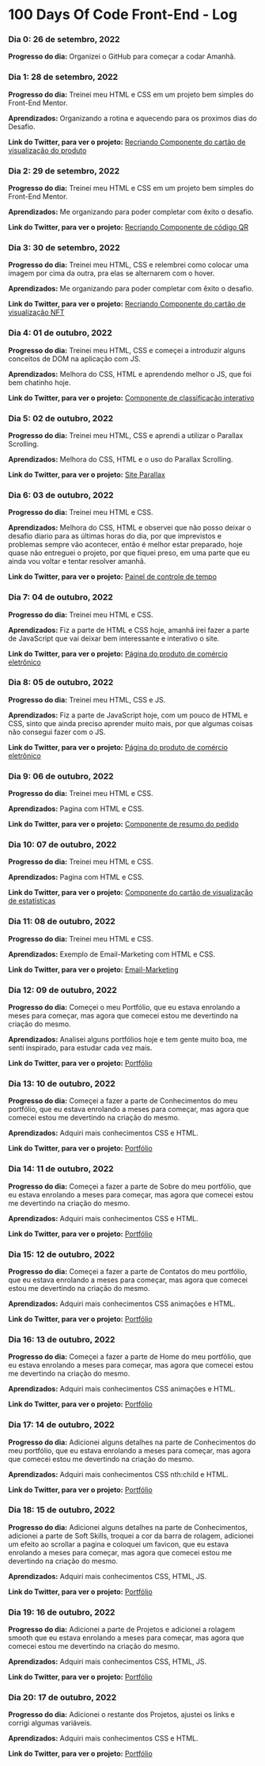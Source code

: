# 100 Days Of Code Front-End - Log

### Dia 0: 26 de setembro, 2022 

**Progresso do dia:** Organizei o GitHub para começar a codar Amanhã.


### Dia 1: 28 de setembro, 2022 

**Progresso do dia:** Treinei meu HTML e CSS em um projeto bem simples do Front-End Mentor.

**Aprendizados:** Organizando a rotina e aquecendo para os proximos dias do Desafio.

**Link do Twitter, para ver o projeto:** [Recriando Componente do cartão de visualização do produto](https://twitter.com/Rodr1guesDev/status/1575280315945336832)


### Dia 2: 29 de setembro, 2022 

**Progresso do dia:** Treinei meu HTML e CSS em um projeto bem simples do Front-End Mentor.

**Aprendizados:** Me organizando para poder completar com êxito o desafio.

**Link do Twitter, para ver o projeto:** [Recriando Componente de código QR](https://twitter.com/Rodr1guesDev/status/1575665605533138945)


### Dia 3: 30 de setembro, 2022 

**Progresso do dia:** Treinei meu HTML, CSS e relembrei como colocar uma imagem por cima da outra, pra elas se alternarem com o hover.

**Aprendizados:** Me organizando para poder completar com êxito o desafio.

**Link do Twitter, para ver o projeto:** [Recriando Componente do cartão de visualização NFT](https://twitter.com/Rodr1guesDev/status/1575928208158953473)


### Dia 4: 01 de outubro, 2022 

**Progresso do dia:** Treinei meu HTML, CSS e começei a introduzir alguns conceitos de DOM na aplicação com JS.

**Aprendizados:** Melhora do CSS, HTML e aprendendo melhor o JS, que foi bem chatinho hoje.

**Link do Twitter, para ver o projeto:** [Componente de classificação interativo](https://twitter.com/Rodr1guesDev/status/1576393297018249216)


### Dia 5: 02 de outubro, 2022 

**Progresso do dia:** Treinei meu HTML, CSS e aprendi a utilizar o Parallax Scrolling.

**Aprendizados:** Melhora do CSS, HTML e o uso do Parallax Scrolling.

**Link do Twitter, para ver o projeto:** [Site Parallax](https://twitter.com/Rodr1guesDev/status/1576708470065500162)


### Dia 6: 03 de outubro, 2022 

**Progresso do dia:** Treinei meu HTML e CSS.

**Aprendizados:** Melhora do CSS, HTML e observei que não posso deixar o desafio diario para as últimas horas do dia, por que imprevistos e problemas sempre vão acontecer, então é melhor estar preparado, hoje quase não entreguei o projeto, por que fiquei preso, em uma parte que eu ainda vou voltar e tentar resolver amanhã.

**Link do Twitter, para ver o projeto:** [Painel de controle de tempo](https://twitter.com/Rodr1guesDev/status/1577119665566150656)


### Dia 7: 04 de outubro, 2022 

**Progresso do dia:** Treinei meu HTML e CSS.

**Aprendizados:** Fiz a parte de HTML e CSS hoje, amanhã irei fazer a parte de JavaScript que vai deixar bem interessante e interativo o site.

**Link do Twitter, para ver o projeto:** [Página do produto de comércio eletrônico](https://twitter.com/Rodr1guesDev/status/1577491986994561026)


### Dia 8: 05 de outubro, 2022 

**Progresso do dia:** Treinei meu HTML, CSS e JS.

**Aprendizados:** Fiz a parte de JavaScript hoje, com um pouco de HTML e CSS, sinto que ainda preciso aprender muito mais, por que algumas coisas não consegui fazer com o JS.

**Link do Twitter, para ver o projeto:** [Página do produto de comércio eletrônico](https://twitter.com/Rodr1guesDev/status/1577834792464384000)


### Dia 9: 06 de outubro, 2022 

**Progresso do dia:** Treinei meu HTML e CSS.

**Aprendizados:** Pagina com HTML e CSS.

**Link do Twitter, para ver o projeto:** [Componente de resumo do pedido](https://twitter.com/Rodr1guesDev/status/1578217008260423682)


### Dia 10: 07 de outubro, 2022 

**Progresso do dia:** Treinei meu HTML e CSS.

**Aprendizados:** Pagina com HTML e CSS.

**Link do Twitter, para ver o projeto:** [Componente do cartão de visualização de estatísticas](https://twitter.com/Rodr1guesDev/status/1578560293177028608)


### Dia 11: 08 de outubro, 2022 

**Progresso do dia:** Treinei meu HTML e CSS.

**Aprendizados:** Exemplo de Email-Marketing com HTML e CSS.

**Link do Twitter, para ver o projeto:** [Email-Marketing](https://twitter.com/Rodr1guesDev/status/1578796487730810880)


### Dia 12: 09 de outubro, 2022 

**Progresso do dia:** Começei o meu Portfólio, que eu estava enrolando a meses para começar, mas agora que comecei estou me devertindo na criação do mesmo.

**Aprendizados:** Analisei alguns portfólios hoje e tem gente muito boa, me senti inspirado, para estudar cada vez mais.

**Link do Twitter, para ver o projeto:** [Portfólio](https://twitter.com/Rodr1guesDev/status/1579300634087784449)


### Dia 13: 10 de outubro, 2022 

**Progresso do dia:** Começei a fazer a parte de Conhecimentos do meu portfólio, que eu estava enrolando a meses para começar, mas agora que comecei estou me devertindo na criação do mesmo.

**Aprendizados:** Adquiri mais conhecimentos CSS e HTML.

**Link do Twitter, para ver o projeto:** [Portfólio](https://twitter.com/Rodr1guesDev/status/1579655274725789697)


### Dia 14: 11 de outubro, 2022 

**Progresso do dia:** Começei a fazer a parte de Sobre do meu portfólio, que eu estava enrolando a meses para começar, mas agora que comecei estou me devertindo na criação do mesmo.

**Aprendizados:** Adquiri mais conhecimentos CSS e HTML.

**Link do Twitter, para ver o projeto:** [Portfólio](https://twitter.com/Rodr1guesDev/status/1580016854625832960)


### Dia 15: 12 de outubro, 2022 

**Progresso do dia:** Começei a fazer a parte de Contatos do meu portfólio, que eu estava enrolando a meses para começar, mas agora que comecei estou me devertindo na criação do mesmo.

**Aprendizados:** Adquiri mais conhecimentos CSS animações e HTML.

**Link do Twitter, para ver o projeto:** [Portfólio](https://twitter.com/Rodr1guesDev/status/1580388683173093376)


### Dia 16: 13 de outubro, 2022 

**Progresso do dia:** Começei a fazer a parte de Home do meu portfólio, que eu estava enrolando a meses para começar, mas agora que comecei estou me devertindo na criação do mesmo.

**Aprendizados:** Adquiri mais conhecimentos CSS animações e HTML.

**Link do Twitter, para ver o projeto:** [Portfólio](https://twitter.com/Rodr1guesDev/status/1580746413343854594)


### Dia 17: 14 de outubro, 2022 

**Progresso do dia:** Adicionei alguns detalhes na parte de Conhecimentos do meu portfólio, que eu estava enrolando a meses para começar, mas agora que comecei estou me devertindo na criação do mesmo.

**Aprendizados:** Adquiri mais conhecimentos CSS nth:child e HTML.

**Link do Twitter, para ver o projeto:** [Portfólio](https://twitter.com/Rodr1guesDev/status/1581089530701967361)


### Dia 18: 15 de outubro, 2022 

**Progresso do dia:** Adicionei alguns detalhes na parte de Conhecimentos, adicionei a parte de Soft Skills, troquei a cor da barra de rolagem, adicionei um efeito ao scrollar a pagina e coloquei um favicon, que eu estava enrolando a meses para começar, mas agora que comecei estou me devertindo na criação do mesmo.

**Aprendizados:** Adquiri mais conhecimentos CSS, HTML, JS.

**Link do Twitter, para ver o projeto:** [Portfólio](https://twitter.com/Rodr1guesDev/status/1581385153204453376)


### Dia 19: 16 de outubro, 2022 

**Progresso do dia:** Adicionei a parte de Projetos e adicionei a rolagem smooth que eu estava enrolando a meses para começar, mas agora que comecei estou me devertindo na criação do mesmo.

**Aprendizados:** Adquiri mais conhecimentos CSS, HTML, JS.

**Link do Twitter, para ver o projeto:** [Portfólio](https://twitter.com/Rodr1guesDev/status/1581790561366745094)


### Dia 20: 17 de outubro, 2022 

**Progresso do dia:** Adicionei o restante dos Projetos, ajustei os links e corrigi algumas variáveis.

**Aprendizados:** Adquiri mais conhecimentos CSS e HTML.

**Link do Twitter, para ver o projeto:** [Portfólio](https://twitter.com/Rodr1guesDev/status/1582090910166224896)
